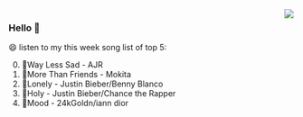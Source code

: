 <img align="right"  src="https://github-readme-stats.vercel.app/api/top-langs/?username=sohyunQVQ" />

### Hello 👋

😄 listen to my this week song list of top 5:

0. 🌈Way Less Sad - AJR
1. 🌈More Than Friends - Mokita
2. 🌈Lonely - Justin Bieber/Benny Blanco
3. 🌈Holy - Justin Bieber/Chance the Rapper
4. 🌈Mood - 24kGoldn/iann dior

